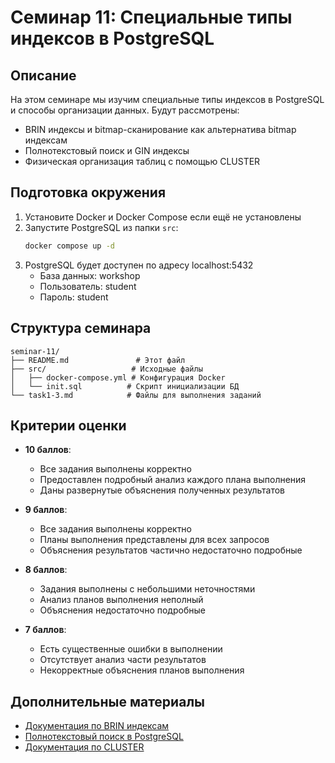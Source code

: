 # Семинар 11: Специальные типы индексов в PostgreSQL

## Описание

На этом семинаре мы изучим специальные типы индексов в PostgreSQL и способы организации данных. Будут рассмотрены:
- BRIN индексы и bitmap-сканирование как альтернатива bitmap индексам
- Полнотекстовый поиск и GIN индексы
- Физическая организация таблиц с помощью CLUSTER

## Подготовка окружения

1. Установите Docker и Docker Compose если ещё не установлены
2. Запустите PostgreSQL из папки `src`:
   ```bash
   docker compose up -d
   ```
3. PostgreSQL будет доступен по адресу localhost:5432
   - База данных: workshop
   - Пользователь: student
   - Пароль: student

## Структура семинара

```
seminar-11/
├── README.md               # Этот файл
├── src/                   # Исходные файлы
│   ├── docker-compose.yml # Конфигурация Docker
│   └── init.sql          # Скрипт инициализации БД
└── task1-3.md            # Файлы для выполнения заданий
```

## Критерии оценки

- **10 баллов**: 
  - Все задания выполнены корректно
  - Предоставлен подробный анализ каждого плана выполнения
  - Даны развернутые объяснения полученных результатов

- **9 баллов**:
  - Все задания выполнены корректно
  - Планы выполнения представлены для всех запросов
  - Объяснения результатов частично недостаточно подробные

- **8 баллов**:
  - Задания выполнены с небольшими неточностями
  - Анализ планов выполнения неполный
  - Объяснения недостаточно подробные

- **7 баллов**:
  - Есть существенные ошибки в выполнении
  - Отсутствует анализ части результатов
  - Некорректные объяснения планов выполнения

## Дополнительные материалы

- [Документация по BRIN индексам](https://www.postgresql.org/docs/current/brin.html)
- [Полнотекстовый поиск в PostgreSQL](https://www.postgresql.org/docs/current/textsearch.html)
- [Документация по CLUSTER](https://www.postgresql.org/docs/current/sql-cluster.html)